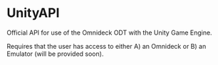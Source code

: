 # UnityAPI
Official API for use of the Omnideck ODT with the Unity Game Engine.

Requires that the user has access to either A) an Omnideck or B) an Emulator (will be provided soon).    
